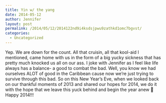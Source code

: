 ```yaml
---
title: Yin w/ the yang
date: 2014-05-12
author: Jennifer
layout: post
permalink: /2014/05/12/2014122nd9i4ksdsjpwu9zathkd1omc7bgvst/
categories:
  - Uncategorized
---
```

Yep. We are down for the count. All that cruisin, all that kool-aid I mentioned, came home with us in the form of a big yucky sickness that has pretty much knocked us all on our ass. I joke with Jennifer as I feel like life always has a balance- a good to combat the bad. Well, you know we had ourselves ALOT of good in the Caribbean cause now we&#8217;re just trying to survive through this bad. So on this New Year&#8217;s Eve, when we looked back on our thankful moments of 2013 and shared our hopes for 2014, we do it with the hope that we leave this yuck behind and begin the year anew 🙂 Happy 2014!!! </p>
